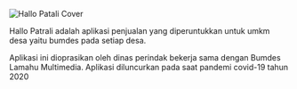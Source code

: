 ![Hallo Patali Cover](https://fn-code.github.io/portofolio/img/hp1.png)

Hallo Patrali adalah aplikasi penjualan yang diperuntukkan untuk umkm desa yaitu bumdes pada setiap desa.

Aplikasi ini dioprasikan oleh dinas perindak bekerja sama dengan Bumdes Lamahu Multimedia. Aplikasi diluncurkan pada saat pandemi covid-19 tahun 2020 

